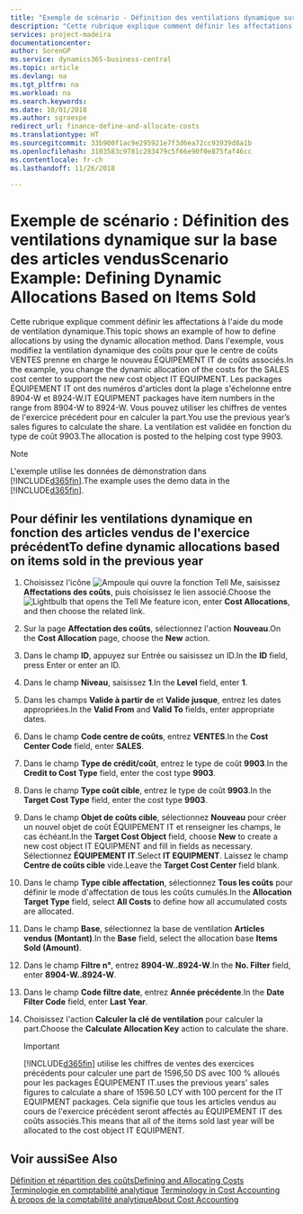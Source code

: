 ```yaml
---
title: "Exemple de scénario - Définition des ventilations dynamique sur la base des articles vendus | Microsoft Docs"
description: "Cette rubrique explique comment définir les affectations à l'aide du mode de ventilation dynamique."
services: project-madeira
documentationcenter: 
author: SorenGP
ms.service: dynamics365-business-central
ms.topic: article
ms.devlang: na
ms.tgt_pltfrm: na
ms.workload: na
ms.search.keywords: 
ms.date: 10/01/2018
ms.author: sgroespe
redirect_url: finance-define-and-allocate-costs
ms.translationtype: HT
ms.sourcegitcommit: 33b900f1ac9e295921e7f3d6ea72cc93939d8a1b
ms.openlocfilehash: 3103583c9781c283479c5f66e90f0e875faf46cc
ms.contentlocale: fr-ch
ms.lasthandoff: 11/26/2018

---
```

# <a name="scenario-example-defining-dynamic-allocations-based-on-items-sold"></a><span data-ttu-id="ea2ec-103">Exemple de scénario : Définition des ventilations dynamique sur la base des articles vendus</span><span class="sxs-lookup"><span data-stu-id="ea2ec-103">Scenario Example: Defining Dynamic Allocations Based on Items Sold</span></span>
<span data-ttu-id="ea2ec-104">Cette rubrique explique comment définir les affectations à l'aide du mode de ventilation dynamique.</span><span class="sxs-lookup"><span data-stu-id="ea2ec-104">This topic shows an example of how to define allocations by using the dynamic allocation method.</span></span> <span data-ttu-id="ea2ec-105">Dans l'exemple, vous modifiez la ventilation dynamique des coûts pour que le centre de coûts VENTES prenne en charge le nouveau ÉQUIPEMENT IT de coûts associés.</span><span class="sxs-lookup"><span data-stu-id="ea2ec-105">In the example, you change the dynamic allocation of the costs for the SALES cost center to support the new cost object IT EQUIPMENT.</span></span> <span data-ttu-id="ea2ec-106">Les packages ÉQUIPEMENT IT ont des numéros d'articles dont la plage s'échelonne entre 8904-W et 8924-W.</span><span class="sxs-lookup"><span data-stu-id="ea2ec-106">IT EQUIPMENT packages have item numbers in the range from 8904-W to 8924-W.</span></span> <span data-ttu-id="ea2ec-107">Vous pouvez utiliser les chiffres de ventes de l'exercice précédent pour en calculer la part.</span><span class="sxs-lookup"><span data-stu-id="ea2ec-107">You use the previous year’s sales figures to calculate the share.</span></span> <span data-ttu-id="ea2ec-108">La ventilation est validée en fonction du type de coût 9903.</span><span class="sxs-lookup"><span data-stu-id="ea2ec-108">The allocation is posted to the helping cost type 9903.</span></span>  

> [!NOTE]  
>  <span data-ttu-id="ea2ec-109">L'exemple utilise les données de démonstration dans [!INCLUDE[d365fin](includes/d365fin_md.md)].</span><span class="sxs-lookup"><span data-stu-id="ea2ec-109">The example uses the demo data in the [!INCLUDE[d365fin](includes/d365fin_md.md)].</span></span>  

## <a name="to-define-dynamic-allocations-based-on-items-sold-in-the-previous-year"></a><span data-ttu-id="ea2ec-110">Pour définir les ventilations dynamique en fonction des articles vendus de l'exercice précédent</span><span class="sxs-lookup"><span data-stu-id="ea2ec-110">To define dynamic allocations based on items sold in the previous year</span></span>  

1.  <span data-ttu-id="ea2ec-111">Choisissez l'icône ![Ampoule qui ouvre la fonction Tell Me](media/ui-search/search_small.png "Dites-moi ce que vous voulez faire"), saisissez **Affectations des coûts**, puis choisissez le lien associé.</span><span class="sxs-lookup"><span data-stu-id="ea2ec-111">Choose the ![Lightbulb that opens the Tell Me feature](media/ui-search/search_small.png "Tell me what you want to do") icon, enter **Cost Allocations**, and then choose the related link.</span></span>  
2.  <span data-ttu-id="ea2ec-112">Sur la page **Affectation des coûts**, sélectionnez l'action **Nouveau**.</span><span class="sxs-lookup"><span data-stu-id="ea2ec-112">On the **Cost Allocation** page, choose the **New** action.</span></span>  
3.  <span data-ttu-id="ea2ec-113">Dans le champ **ID**, appuyez sur Entrée ou saisissez un ID.</span><span class="sxs-lookup"><span data-stu-id="ea2ec-113">In the **ID** field, press Enter or enter an ID.</span></span>  
4.  <span data-ttu-id="ea2ec-114">Dans le champ **Niveau**, saisissez **1**.</span><span class="sxs-lookup"><span data-stu-id="ea2ec-114">In the **Level** field, enter **1**.</span></span>  
5.  <span data-ttu-id="ea2ec-115">Dans les champs **Valide à partir de** et **Valide jusque**, entrez les dates appropriées.</span><span class="sxs-lookup"><span data-stu-id="ea2ec-115">In the **Valid From** and **Valid To** fields, enter appropriate dates.</span></span>  
6.  <span data-ttu-id="ea2ec-116">Dans le champ **Code centre de coûts**, entrez **VENTES**.</span><span class="sxs-lookup"><span data-stu-id="ea2ec-116">In the **Cost Center Code** field, enter **SALES**.</span></span>  
7.  <span data-ttu-id="ea2ec-117">Dans le champ **Type de crédit/coût**, entrez le type de coût **9903**.</span><span class="sxs-lookup"><span data-stu-id="ea2ec-117">In the **Credit to Cost Type** field, enter the cost type **9903**.</span></span>  
8.  <span data-ttu-id="ea2ec-118">Dans le champ **Type coût cible**, entrez le type de coût **9903**.</span><span class="sxs-lookup"><span data-stu-id="ea2ec-118">In the **Target Cost Type** field, enter the cost type **9903**.</span></span>  
9. <span data-ttu-id="ea2ec-119">Dans le champ **Objet de coûts cible**, sélectionnez **Nouveau** pour créer un nouvel objet de coût ÉQUIPEMENT IT et renseigner les champs, le cas échéant.</span><span class="sxs-lookup"><span data-stu-id="ea2ec-119">In the **Target Cost Object** field, choose **New** to create a new cost object IT EQUIPMENT and fill in fields as necessary.</span></span> <span data-ttu-id="ea2ec-120">Sélectionnez **ÉQUIPEMENT IT**.</span><span class="sxs-lookup"><span data-stu-id="ea2ec-120">Select **IT EQUIPMENT**.</span></span> <span data-ttu-id="ea2ec-121">Laissez le champ **Centre de coûts cible** vide.</span><span class="sxs-lookup"><span data-stu-id="ea2ec-121">Leave the **Target Cost Center** field blank.</span></span>  
10. <span data-ttu-id="ea2ec-122">Dans le champ **Type cible affectation**, sélectionnez **Tous les coûts** pour définir le mode d'affectation de tous les coûts cumulés.</span><span class="sxs-lookup"><span data-stu-id="ea2ec-122">In the **Allocation Target Type** field, select **All Costs** to define how all accumulated costs are allocated.</span></span>  
11. <span data-ttu-id="ea2ec-123">Dans le champ **Base**, sélectionnez la base de ventilation **Articles vendus (Montant)**.</span><span class="sxs-lookup"><span data-stu-id="ea2ec-123">In the **Base** field, select the allocation base **Items Sold (Amount)**.</span></span>  
12. <span data-ttu-id="ea2ec-124">Dans le champ **Filtre n°**, entrez **8904-W..8924-W**.</span><span class="sxs-lookup"><span data-stu-id="ea2ec-124">In the **No. Filter** field, enter **8904-W..8924-W**.</span></span>  
13. <span data-ttu-id="ea2ec-125">Dans le champ **Code filtre date**, entrez **Année précédente**.</span><span class="sxs-lookup"><span data-stu-id="ea2ec-125">In the **Date Filter Code** field, enter **Last Year**.</span></span>  
14. <span data-ttu-id="ea2ec-126">Choisissez l'action **Calculer la clé de ventilation** pour calculer la part.</span><span class="sxs-lookup"><span data-stu-id="ea2ec-126">Choose the **Calculate Allocation Key** action to calculate the share.</span></span>  

    > [!IMPORTANT]  
    >  [!INCLUDE[d365fin](includes/d365fin_md.md)] <span data-ttu-id="ea2ec-127">utilise les chiffres de ventes des exercices précédents pour calculer une part de 1596,50 DS avec 100 % alloués pour les packages ÉQUIPEMENT IT.</span><span class="sxs-lookup"><span data-stu-id="ea2ec-127">uses the previous years’ sales figures to calculate a share of 1596.50 LCY with 100 percent for the IT EQUIPMENT packages.</span></span> <span data-ttu-id="ea2ec-128">Cela signifie que tous les articles vendus au cours de l'exercice précédent seront affectés au ÉQUIPEMENT IT des coûts associés.</span><span class="sxs-lookup"><span data-stu-id="ea2ec-128">This means that all of the items sold last year will be allocated to the cost object IT EQUIPMENT.</span></span>  

## <a name="see-also"></a><span data-ttu-id="ea2ec-129">Voir aussi</span><span class="sxs-lookup"><span data-stu-id="ea2ec-129">See Also</span></span>  
[<span data-ttu-id="ea2ec-130">Définition et répartition des coûts</span><span class="sxs-lookup"><span data-stu-id="ea2ec-130">Defining and Allocating Costs</span></span>](finance-define-and-allocate-costs.md)  
<span data-ttu-id="ea2ec-131">[Terminologie en comptabilité analytique](finance-terminology-in-cost-accounting.md) </span><span class="sxs-lookup"><span data-stu-id="ea2ec-131">[Terminology in Cost Accounting](finance-terminology-in-cost-accounting.md) </span></span>  
[<span data-ttu-id="ea2ec-132">À propos de la comptabilité analytique</span><span class="sxs-lookup"><span data-stu-id="ea2ec-132">About Cost Accounting</span></span>](finance-about-cost-accounting.md)

